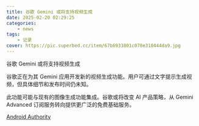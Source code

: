 ```yaml
---
title: 谷歌 Gemini 或将支持视频生成
date: 2025-02-20 02:29:25
categories: 
    - news
tags: 
    - 记录
cover: https://pic.superbed.cc/item/67b6933801c078e310444da9.jpg
---
```



谷歌 Gemini 或将支持视频生成

谷歌正在为其 Gemini 应用开发新的视频生成功能。用户可通过文字提示生成视频，但具体细节和发布时间仍未知。

<!---more--->

此功能可能与现有的图像生成功能集成。谷歌或将改变 AI 产品策略，从 Gemini Advanced 订阅服务转向提供更广泛的免费基础服务。

[Android Authority](https://www.androidauthority.com/gemini-video-generation-apk-teardown-3527254/)

